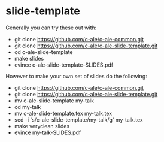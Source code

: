 # slide-template

Generally you can try these out with:

* git clone https://github.com/c-ale/c-ale-common.git
* git clone https://github.com/c-ale/c-ale-slide-template.git
* cd c-ale-slide-template
* make slides
* evince c-ale-slide-template-SLIDES.pdf

However to make your own set of slides do the following:

* git clone https://github.com/c-ale/c-ale-common.git
* git clone https://github.com/c-ale/c-ale-slide-template.git
* mv c-ale-slide-template my-talk
* cd my-talk
* mv c-ale-slide-template.tex my-talk.tex
* sed -i 's/c-ale-slide-template/my-talk/g' my-talk.tex
* make veryclean slides
* evince my-talk-SLIDES.pdf
